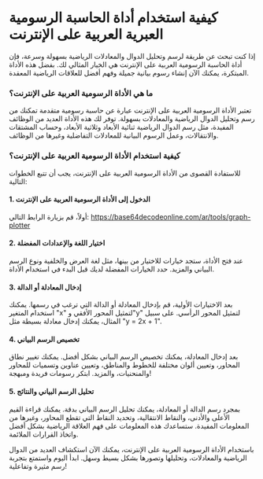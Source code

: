 كيفية استخدام أداة الحاسبة الرسومية العبرية العربية على الإنترنت
================================================================

إذا كنت تبحث عن طريقة لرسم وتحليل الدوال والمعادلات الرياضية بسهولة وسرعة، فإن أداة الحاسبة الرسومية العربية على الإنترنت هي الخيار المثالي لك. بفضل هذه الأداة المبتكرة، يمكنك الآن إنشاء رسوم بيانية جميلة وفهم أفضل للعلاقات الرياضية المعقدة.

### ما هي الأداة الرسومية العربية على الإنترنت؟

تعتبر الأداة الرسومية العربية على الإنترنت عبارة عن حاسبة رسومية متقدمة تمكنك من رسم وتحليل الدوال الرياضية والمعادلات بسهولة. توفر لك هذه الأداة العديد من الوظائف المفيدة، مثل رسم الدوال الرياضية ثنائية الأبعاد وثلاثية الأبعاد، وحساب المشتقات والانتقالات، وعمل الرسوم البيانية للمعادلات التفاضلية وغيرها من الوظائف.

### كيفية استخدام الأداة الرسومية العربية على الإنترنت؟

للاستفادة القصوى من الأداة الرسومية العربية على الإنترنت، يجب أن تتبع الخطوات التالية:

#### 1. الدخول إلى الأداة الرسومية العربية على الإنترنت

أولاً، قم بزيارة الرابط التالي: <https://base64decodeonline.com/ar/tools/graph-plotter>

#### 2. اختيار اللغة والإعدادات المفضلة

عند فتح الأداة، ستجد خيارات للاختيار من بينها، مثل لغة العرض والخلفية ونوع الرسم البياني والمزيد. حدد الخيارات المفضلة لديك قبل البدء في استخدام الأداة.

#### 3. إدخال المعادلة أو الدالة

بعد الاختيارات الأولية، قم بإدخال المعادلة أو الدالة التي ترغب في رسمها. يمكنك استخدام المتغير "x" لتمثيل المحور الأفقي و"y" لتمثيل المحور الرأسي. على سبيل المثال، يمكنك إدخال معادلة بسيطة مثل "y = 2x + 1".

#### 4. تخصيص الرسم البياني

بعد إدخال المعادلة، يمكنك تخصيص الرسم البياني بشكل أفضل. يمكنك تغيير نطاق المحاور، وتعيين ألوان مختلفة للخطوط والمناطق، وتعيين عناوين وتسميات للمحاور والمنحنيات، والمزيد. ابتكر رسومات فريدة ومبهجة!

#### 5. تحليل الرسم البياني والنتائج

بمجرد رسم الدالة أو المعادلة، يمكنك تحليل الرسم البياني بدقة. يمكنك قراءة القيم الأعلى والأدنى، والنقاط الانتقالية، وتحديد النقاط التي تقطع المحاور، وغيرها من المعلومات المفيدة. ستساعدك هذه المعلومات على فهم العلاقة الرياضية بشكل أفضل واتخاذ القرارات الملائمة.

باستخدام الأداة الرسومية العربية على الإنترنت، يمكنك الآن استكشاف العديد من الدوال الرياضية والمعادلات، وتحليلها وتصورها بشكل بسيط وسهل. ابدأ اليوم واستمتع بتجربة رسم مثيرة وتفاعلية!